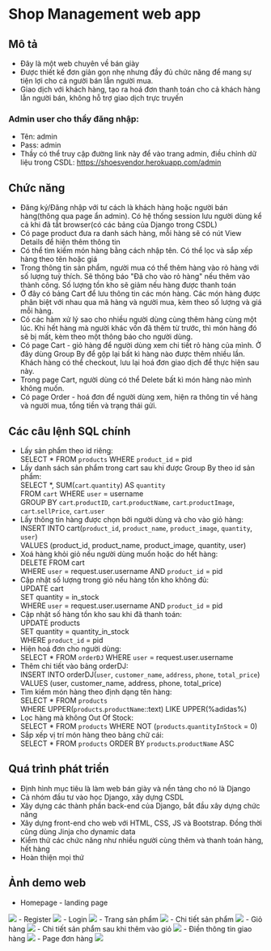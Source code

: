 # Shop Management web app

## Mô tả
- Đây là một web chuyên về bán giày
- Được thiết kế đơn giản gọn nhẹ nhưng đầy đủ chức năng để mang sự tiện lợi cho cả người bán lẫn người mua.
- Giao dịch với khách hàng, tạo ra hoá đơn thanh toán cho cả khách hàng lẫn người bán, không hỗ trợ giao dịch trực truyến
  
### Admin user cho thầy đăng nhập:
- Tên: admin
- Pass: admin
- Thầy có thể truy cập đường link này để vào trang admin, điều chỉnh dữ liệu trong CSDL:
https://shoesvendor.herokuapp.com/admin

## Chức năng
- Đăng ký/Đăng nhập với tư cách là khách hàng hoặc người bán hàng(thông qua page ẩn admin). Có hệ thống session lưu người dùng kể cả khi đã tắt browser(có các bảng của Django trong CSDL)
- Có page product đưa ra danh sách hàng, mỗi hàng sẽ có nút View Details để hiện thêm thông tin
- Có thể tìm kiếm món hàng bằng cách nhập tên. Có thể lọc và sắp xếp hàng theo tên hoặc giá
- Trong thông tin sản phẩm, người mua có thể thêm hàng vào rỏ hàng với số lượng tuỳ thích. Sẽ thông báo "Đã cho vào rỏ hàng" nếu thêm vào thành công. Số lượng tồn kho sẽ giảm nếu hàng được thanh toán
- Ở đây có bảng Cart để lưu thông tin các món hàng. Các món hàng được phân biệt với nhau qua mã hàng và người mua, kèm theo số lượng và giá mỗi hàng.
- Có các hàm xử lý sao cho nhiều người dùng cùng thêm hàng cùng một lúc. Khi hết hàng mà người khác vốn đã thêm từ trước, thì món hàng đó sẽ bị mất, kèm theo một thông báo cho người dùng.
- Có page Cart - giỏ hàng để người dùng xem chi tiết rỏ hàng của mình. Ở đây dùng Group By để gộp lại bất kì hàng nào được thêm nhiều lần. Khách hàng có thể checkout, lưu lại hoá đơn giao dịch để thực hiện sau này.
- Trong page Cart, người dùng có thể Delete bất kì món hàng nào mình không muốn.
- Có page Order - hoá đơn để người dùng xem, hiện ra thông tin về hàng và người mua, tổng tiền và trạng thái gửi.

## Các câu lệnh SQL chính
- Lấy sản phẩm theo id riêng: </br>
SELECT * FROM `products` WHERE `product_id` = pid
- Lấy danh sách sản phẩm trong cart sau khi được Group By theo id sản phẩm: </br>
SELECT *, SUM(`cart`.`quantity`) AS `quantity` </br>FROM `cart` WHERE `user` = username</br> GROUP BY `cart`.`productID`, `cart`.`productName`, `cart`.`productImage`, `cart`.`sellPrice`, `cart`.`user`
- Lấy thông tin hàng được chọn bởi người dùng và cho vào giỏ hàng: </br>
INSERT INTO cart(`product_id`, `product_name`, `product_image`, `quantity`, `user`)
</br>VALUES (product_id, product_name, product_image, quantity, user)
- Xoá hàng khỏi giỏ nếu người dùng muốn hoặc do hết hàng: </br>
DELETE FROM cart</br> WHERE `user` = request.user.username AND `product_id` = pid
- Cập nhật số lượng trong giỏ nếu hàng tồn kho không đủ: </br>
UPDATE cart </br>SET quantity = in_stock </br>WHERE `user` = request.user.username AND `product_id` = pid
- Cập nhật số hàng tồn kho sau khi đã thanh toán: </br>
UPDATE products </br>SET quantity = quantity_in_stock</br> WHERE `product_id` = pid
- Hiện hoá đơn cho người dùng: </br>
SELECT * FROM `orderDJ` WHERE `user` = request.user.username
- Thêm chi tiết vào bảng orderDJ: </br>
INSERT INTO orderDJ(`user`, `customer_name`, `address`, `phone`, `total_price`)</br>
VALUES (user, customer_name, address, phone, total_price)
- Tìm kiếm món hàng theo định dạng tên hàng: </br>
SELECT * FROM `products` </br> 
WHERE UPPER(`products`.`productName`::text) LIKE UPPER(%adidas%)
- Lọc hàng mà không Out Of Stock: </br>
SELECT * FROM `products` WHERE NOT (`products`.`quantityInStock` = 0)
- Sắp xếp vị trí món hàng theo bảng chữ cái: </br>
SELECT * FROM `products` ORDER BY `products`.`productName` ASC

## Quá trình phát triển
- Định hình mục tiêu là làm web bán giày và nền tảng cho nó là Django
- Cả nhóm đầu tư vào học Django, xây dựng CSDL
- Xây dựng các thành phần back-end của Django, bắt đầu xây dựng chức năng
- Xây dựng front-end cho web với HTML, CSS, JS và Bootstrap. Đồng thời cũng dùng Jinja cho dynamic data
- Kiểm thử các chức năng như nhiều người cùng thêm và thanh toán hàng, hết hàng
- Hoàn thiện mọi thứ
  
## Ảnh demo web
- Homepage - landing page
<img src="README_image/homepage.png">
- Register 
<img src="README_image/Register.png">
- Login
<img src="README_image/Login.png">
- Trang sản phẩm
<img src="README_image/Products.png" >
- Chi tiết sản phẩm
<img src="README_image/Details.png">
- Giỏ hàng
<img src="README_image/Cart.png">
- Chi tiết sản phẩm sau khi thêm vào giỏ
<img src="README_image/Details_cart.png">
- Điền thông tin giao hàng
<img src="README_image/OrderDetails.png">
- Page đơn hàng
<img src="README_image/Orders.png">